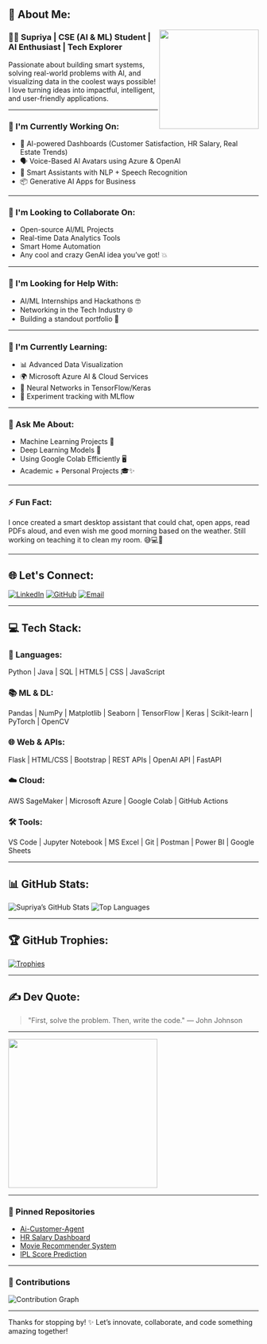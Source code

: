 ## 💫 About Me:

<img src="https://media.giphy.com/media/xUPGcgtKxm3zJbNuHS/giphy.gif" width="200" align="right">

### 👩‍💻 Supriya | CSE (AI & ML) Student | AI Enthusiast | Tech Explorer

Passionate about building smart systems, solving real-world problems with AI, and visualizing data in the coolest ways possible! I love turning ideas into impactful, intelligent, and user-friendly applications.

---

### 🔭 I'm Currently Working On:

* 🎯 AI-powered Dashboards (Customer Satisfaction, HR Salary, Real Estate Trends)
* 🗣️ Voice-Based AI Avatars using Azure & OpenAI
* 🤖 Smart Assistants with NLP + Speech Recognition
* 📦 Generative AI Apps for Business

---

### 👯 I'm Looking to Collaborate On:

* Open-source AI/ML Projects
* Real-time Data Analytics Tools
* Smart Home Automation
* Any cool and crazy GenAI idea you’ve got! 💥

---

### 🤝 I'm Looking for Help With:

* AI/ML Internships and Hackathons 🤓
* Networking in the Tech Industry 🌐
* Building a standout portfolio 🧰

---

### 🌱 I'm Currently Learning:

* 📊 Advanced Data Visualization
* 🌍 Microsoft Azure AI & Cloud Services
* 🧠 Neural Networks in TensorFlow/Keras
* 🧪 Experiment tracking with MLflow

---

### 💬 Ask Me About:

* Machine Learning Projects 🤖
* Deep Learning Models 🧠
* Using Google Colab Efficiently 🖥️
* Academic + Personal Projects 🎓✨

---

### ⚡ Fun Fact:

I once created a smart desktop assistant that could chat, open apps, read PDFs aloud, and even wish me good morning based on the weather. Still working on teaching it to clean my room. 😅💻🧹

---

## 🌐 Let's Connect:

[![LinkedIn](https://img.shields.io/badge/LinkedIn-blue?style=for-the-badge\&logo=linkedin)](https://www.linkedin.com/in/supriya-sp)
[![GitHub](https://img.shields.io/badge/GitHub-100000?style=for-the-badge\&logo=github)](https://github.com/Sp-supriya)
[![Email](https://img.shields.io/badge/Email-D14836?style=for-the-badge\&logo=gmail\&logoColor=white)](mailto:sprsupriya@gmail.com)

---

## 💻 Tech Stack:

### 🧠 Languages:

Python | Java | SQL | HTML5 | CSS | JavaScript

### 📚 ML & DL:

Pandas | NumPy | Matplotlib | Seaborn | TensorFlow | Keras | Scikit-learn | PyTorch | OpenCV

### 🌐 Web & APIs:

Flask | HTML/CSS | Bootstrap | REST APIs | OpenAI API | FastAPI

### ☁️ Cloud:

AWS SageMaker | Microsoft Azure | Google Colab | GitHub Actions

### 🛠️ Tools:

VS Code | Jupyter Notebook | MS Excel | Git | Postman | Power BI | Google Sheets

---

## 📊 GitHub Stats:

![Supriya’s GitHub Stats](https://github-readme-stats.vercel.app/api?username=Sp-supriya\&show_icons=true\&theme=tokyonight)
![Top Languages](https://github-readme-stats.vercel.app/api/top-langs/?username=Sp-supriya\&layout=compact\&theme=tokyonight)

---

## 🏆 GitHub Trophies:

[![Trophies](https://github-profile-trophy.vercel.app/?username=Sp-supriya\&theme=monokai\&margin-w=15\&margin-h=15)](https://github.com/ryo-ma/github-profile-trophy)

---

## ✍️ Dev Quote:

> "First, solve the problem. Then, write the code." — John Johnson

---

<img src="https://media.giphy.com/media/L1R1tvI9svkIWwpVYr/giphy.gif" width="300">

---

### 📌 Pinned Repositories

* [Ai-Customer-Agent](https://github.com/Sp-supriya/Ai-Customer-Agent)
* [HR Salary Dashboard](https://github.com/Sp-supriya/HR-Salary-Dashboard)
* [Movie Recommender System](https://github.com/Sp-supriya/Movie-Recommender-System)
* [IPL Score Prediction](https://github.com/Sp-supriya/IPL-Score-Prediction-using-Deep-Learning)

---

### 🎯 Contributions

![Contribution Graph](https://activity-graph.herokuapp.com/graph?username=Sp-supriya\&theme=react-dark)

---

Thanks for stopping by! ✨ Let’s innovate, collaborate, and code something amazing together!
